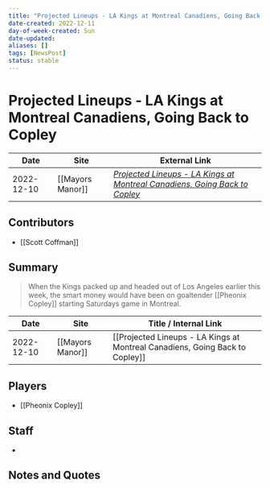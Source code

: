 ```yaml
---
title: "Projected Lineups - LA Kings at Montreal Canadiens, Going Back to Copley"
date-created: 2022-12-11
day-of-week-created: Sun
date-updated: 
aliases: []
tags: [NewsPost]
status: stable
---
```


# Projected Lineups - LA Kings at Montreal Canadiens, Going Back to Copley

| Date       | Site | External Link                                                                                                                                                                        |
| ---------- | ---- | ------------------------------------------------------------------------------------------------------------------------------------------------------------------------------------ |
| 2022-12-10 | [[Mayors Manor]]     | [*Projected Lineups - LA Kings at Montreal Canadiens, Going Back to Copley*](https://mayorsmanor.com/2022/12/projected-lineups-la-kings-at-montreal-canadiens-going-back-to-copley/) |

## Contributors
- [[Scott Coffman]]

## Summary
> When the Kings packed up and headed out of Los Angeles earlier this week, the smart money would have been on goaltender [[Pheonix Copley]] starting Saturdays game in Montreal.

| Date       | Site             | Title / Internal Link                                                        |
| ---------- | ---------------- | ---------------------------------------------------------------------------- |
| 2022-12-10 | [[Mayors Manor]] | [[Projected Lineups - LA Kings at Montreal Canadiens, Going Back to Copley]] |

## Players
- [[Pheonix Copley]]

## Staff
- 

## Notes and Quotes
> 

